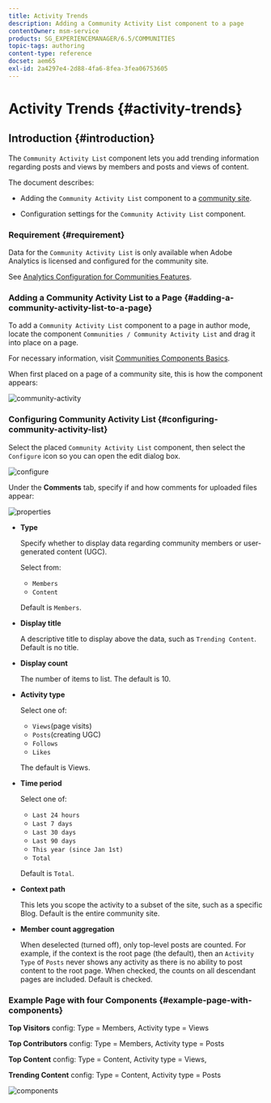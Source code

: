 ```yaml
---
title: Activity Trends
description: Adding a Community Activity List component to a page
contentOwner: msm-service
products: SG_EXPERIENCEMANAGER/6.5/COMMUNITIES
topic-tags: authoring
content-type: reference
docset: aem65
exl-id: 2a4297e4-2d88-4fa6-8fea-3fea06753605
---
```

# Activity Trends {#activity-trends}

## Introduction {#introduction}

The `Community Activity List` component lets you add trending information regarding posts and views by members and posts and views of content.

The document describes:

* Adding the `Community Activity List` component to a [community site](/help/communities/overview.md#community-sites).

* Configuration settings for the `Community Activity List` component.

### Requirement {#requirement}

Data for the `Community Activity List` is only available when Adobe Analytics is licensed and configured for the community site.

See [Analytics Configuration for Communities Features](/help/communities/analytics.md).

### Adding a Community Activity List to a Page {#adding-a-community-activity-list-to-a-page}

To add a `Community Activity List` component to a page in author mode, locate the component `Communities / Community Activity List` and drag it into place on a page.

For necessary information, visit [Communities Components Basics](/help/communities/basics.md).

When first placed on a page of a community site, this is how the component appears:

![community-activity](assets/community-activity.png)

### Configuring Community Activity List  {#configuring-community-activity-list}

Select the placed `Community Activity List` component, then select the `Configure` icon so you can open the edit dialog box.

![configure](assets/configure-new.png)

Under the **Comments** tab, specify if and how comments for uploaded files appear:

![properties](assets/activity-list-properties.png)

* **Type**

  Specify whether to display data regarding community members or user-generated content (UGC).

  Select from:

    * `Members`
    * `Content`

  Default is `Members`.

* **Display title**

  A descriptive title to display above the data, such as `Trending Content`.
  Default is no title.

* **Display count**

  The number of items to list.
  The default is 10.

* **Activity type**

  Select one of:

    * `Views`(page visits)
    * `Posts`(creating UGC)
    * `Follows`
    * `Likes`

  The default is Views.

* **Time period**

  Select one of:

    * `Last 24 hours`
    * `Last 7 days`
    * `Last 30 days`
    * `Last 90 days`
    * `This year (since Jan 1st)`
    * `Total`

  Default is `Total`.

* **Context path**

  This lets you scope the activity to a subset of the site, such as a specific Blog.
  Default is the entire community site.

* **Member count aggregation**

  When deselected (turned off), only top-level posts are counted. For example, if the context is the root page (the default), then an `Activity Type` of `Posts` never shows any activity as there is no ability to post content to the root page. When checked, the counts on all descendant pages are included.
  Default is checked.

### Example Page with four Components {#example-page-with-components}

**Top Visitors** config: Type = Members, Activity type = Views

**Top Contributors** config: Type = Members, Activity type = Posts

**Top Content** config: Type = Content, Activity type = Views,

**Trending Content** config: Type = Content, Activity type = Posts

![components](assets/activity-list-components.png)

